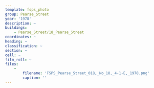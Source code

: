 ```yaml
---
template: fsps_photo
group: Pearse_Street
year: '1978'
description: ~
buildings:
    - Pearse_Street/18_Pearse_Street
coordinates: ~
heading: ~
classification: ~
section: ~
cell: ~
film_roll: ~
files:
    -
        filename: 'FSPS_Pearse_Street_018,_No_18,_4-1-E,_1978.png'
        caption: ''
---
```

